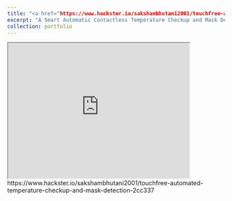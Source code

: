 ```yaml
---
title: "<a href="https://www.hackster.io/sakshambhutani2001/touchfree-automated-temperature-checkup-and-mask-detection-2cc337">TouchFree v2: Automated Temperature Checkup and Mask Detection</a>"
excerpt: "A Smart Automatic Contactless Temperature Checkup and Mask Detection Kiosk using Facial Landmarking and Deep Learning for under $100.<br/><img src='/images/TouchFree-v2.jpeg'>"
collection: portfolio
---
```


<iframe width="420" height="315"
src="https://www.youtube.com/watch?v=4M4-VQM6Nvc">
</iframe> 
https://www.hackster.io/sakshambhutani2001/touchfree-automated-temperature-checkup-and-mask-detection-2cc337